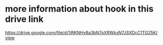# more information about hook in this drive link
https://drive.google.com/file/d/1iRKNHy8a3bN7oXRWkxN7JSXDcC1TG25K/view
